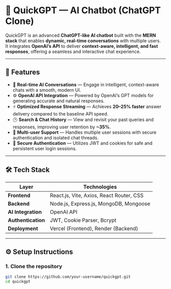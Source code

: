 # 🤖 QuickGPT — AI Chatbot (ChatGPT Clone)

QuickGPT is an advanced **ChatGPT-like AI chatbot** built with the **MERN stack** that enables **dynamic, real-time conversations** with multiple users.  
It integrates **OpenAI’s API** to deliver **context-aware, intelligent, and fast responses**, offering a seamless and interactive chat experience.

---

## 🚀 Features

- 💬 **Real-time AI Conversations** — Engage in intelligent, context-aware chats with a smooth, modern UI.  
- ⚙️ **OpenAI API Integration** — Powered by OpenAI’s GPT models for generating accurate and natural responses.  
- ⚡ **Optimized Response Streaming** — Achieves **20–25% faster** answer delivery compared to the baseline API speed.  
- 🕒 **Search & Chat History** — View and revisit your past queries and responses, improving user retention by **~35%**.  
- 👥 **Multi-user Support** — Handles multiple user sessions with secure authentication and isolated chat threads.  
- 🔐 **Secure Authentication** — Utilizes JWT and cookies for safe and persistent user login sessions.  

---

## 🛠️ Tech Stack

| Layer | Technologies |
|-------|---------------|
| **Frontend** | React.js, Vite, Axios, React Router, CSS |
| **Backend** | Node.js, Express.js, MongoDB, Mongoose |
| **AI Integration** | OpenAI API |
| **Authentication** | JWT, Cookie Parser, Bcrypt |
| **Deployment** | Vercel (Frontend), Render (Backend) |

---

## ⚙️ Setup Instructions

### 1. Clone the repository
```bash
git clone https://github.com/your-username/quickgpt.git
cd quickgpt

